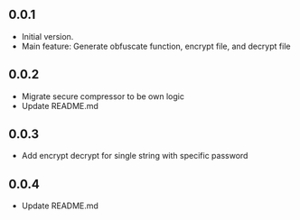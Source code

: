 ## 0.0.1
- Initial version.
- Main feature: Generate obfuscate function, encrypt file, and decrypt file

## 0.0.2
- Migrate secure compressor to be own logic
- Update README.md

## 0.0.3
- Add encrypt decrypt for single string with specific password

## 0.0.4
- Update README.md
